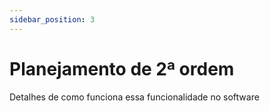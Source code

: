 ```yaml
---
sidebar_position: 3
---
```


# Planejamento de 2ª ordem

Detalhes de como funciona essa funcionalidade no software